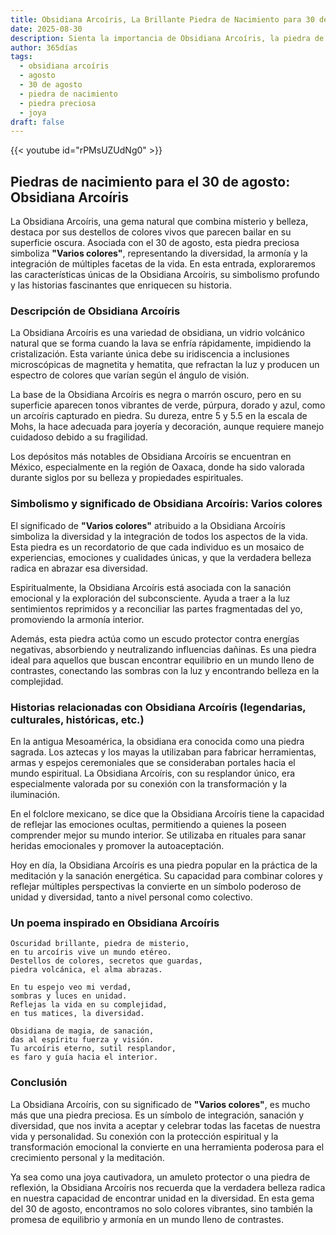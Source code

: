 ```yaml
---
title: Obsidiana Arcoíris, La Brillante Piedra de Nacimiento para 30 de agosto
date: 2025-08-30
description: Sienta la importancia de Obsidiana Arcoíris, la piedra de nacimiento de 30 de agosto que simboliza Varios colores. Deje que su belleza y significado iluminen su día.
author: 365días
tags:
  - obsidiana arcoíris
  - agosto
  - 30 de agosto
  - piedra de nacimiento
  - piedra preciosa
  - joya
draft: false
---
```


{{< youtube id="rPMsUZUdNg0" >}}

## Piedras de nacimiento para el 30 de agosto: Obsidiana Arcoíris

La Obsidiana Arcoíris, una gema natural que combina misterio y belleza, destaca por sus destellos de colores vivos que parecen bailar en su superficie oscura. Asociada con el 30 de agosto, esta piedra preciosa simboliza **"Varios colores"**, representando la diversidad, la armonía y la integración de múltiples facetas de la vida. En esta entrada, exploraremos las características únicas de la Obsidiana Arcoíris, su simbolismo profundo y las historias fascinantes que enriquecen su historia.

### Descripción de Obsidiana Arcoíris

La Obsidiana Arcoíris es una variedad de obsidiana, un vidrio volcánico natural que se forma cuando la lava se enfría rápidamente, impidiendo la cristalización. Esta variante única debe su iridiscencia a inclusiones microscópicas de magnetita y hematita, que refractan la luz y producen un espectro de colores que varían según el ángulo de visión.

La base de la Obsidiana Arcoíris es negra o marrón oscuro, pero en su superficie aparecen tonos vibrantes de verde, púrpura, dorado y azul, como un arcoíris capturado en piedra. Su dureza, entre 5 y 5.5 en la escala de Mohs, la hace adecuada para joyería y decoración, aunque requiere manejo cuidadoso debido a su fragilidad.

Los depósitos más notables de Obsidiana Arcoíris se encuentran en México, especialmente en la región de Oaxaca, donde ha sido valorada durante siglos por su belleza y propiedades espirituales.

### Simbolismo y significado de Obsidiana Arcoíris: Varios colores

El significado de **"Varios colores"** atribuido a la Obsidiana Arcoíris simboliza la diversidad y la integración de todos los aspectos de la vida. Esta piedra es un recordatorio de que cada individuo es un mosaico de experiencias, emociones y cualidades únicas, y que la verdadera belleza radica en abrazar esa diversidad.

Espiritualmente, la Obsidiana Arcoíris está asociada con la sanación emocional y la exploración del subconsciente. Ayuda a traer a la luz sentimientos reprimidos y a reconciliar las partes fragmentadas del yo, promoviendo la armonía interior.

Además, esta piedra actúa como un escudo protector contra energías negativas, absorbiendo y neutralizando influencias dañinas. Es una piedra ideal para aquellos que buscan encontrar equilibrio en un mundo lleno de contrastes, conectando las sombras con la luz y encontrando belleza en la complejidad.

### Historias relacionadas con Obsidiana Arcoíris (legendarias, culturales, históricas, etc.)

En la antigua Mesoamérica, la obsidiana era conocida como una piedra sagrada. Los aztecas y los mayas la utilizaban para fabricar herramientas, armas y espejos ceremoniales que se consideraban portales hacia el mundo espiritual. La Obsidiana Arcoíris, con su resplandor único, era especialmente valorada por su conexión con la transformación y la iluminación.

En el folclore mexicano, se dice que la Obsidiana Arcoíris tiene la capacidad de reflejar las emociones ocultas, permitiendo a quienes la poseen comprender mejor su mundo interior. Se utilizaba en rituales para sanar heridas emocionales y promover la autoaceptación.

Hoy en día, la Obsidiana Arcoíris es una piedra popular en la práctica de la meditación y la sanación energética. Su capacidad para combinar colores y reflejar múltiples perspectivas la convierte en un símbolo poderoso de unidad y diversidad, tanto a nivel personal como colectivo.

### Un poema inspirado en Obsidiana Arcoíris

```
Oscuridad brillante, piedra de misterio,  
en tu arcoíris vive un mundo etéreo.  
Destellos de colores, secretos que guardas,  
piedra volcánica, el alma abrazas.  

En tu espejo veo mi verdad,  
sombras y luces en unidad.  
Reflejas la vida en su complejidad,  
en tus matices, la diversidad.  

Obsidiana de magia, de sanación,  
das al espíritu fuerza y visión.  
Tu arcoíris eterno, sutil resplandor,  
es faro y guía hacia el interior.  
```

### Conclusión

La Obsidiana Arcoíris, con su significado de **"Varios colores"**, es mucho más que una piedra preciosa. Es un símbolo de integración, sanación y diversidad, que nos invita a aceptar y celebrar todas las facetas de nuestra vida y personalidad. Su conexión con la protección espiritual y la transformación emocional la convierte en una herramienta poderosa para el crecimiento personal y la meditación.

Ya sea como una joya cautivadora, un amuleto protector o una piedra de reflexión, la Obsidiana Arcoíris nos recuerda que la verdadera belleza radica en nuestra capacidad de encontrar unidad en la diversidad. En esta gema del 30 de agosto, encontramos no solo colores vibrantes, sino también la promesa de equilibrio y armonía en un mundo lleno de contrastes.